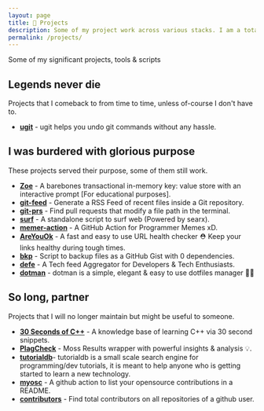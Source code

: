 ```yaml
---
layout: page
title: 👷 Projects
description: Some of my project work across various stacks. I am a total nerd over developer tools and automation.
permalink: /projects/
---
```


Some of my significant projects, tools & scripts

## Legends never die

Projects that I comeback to from time to time, unless of-course I don't have to.

- [**ugit**](https://github.com/Bhupesh-V/ugit) - ugit helps you undo git commands without any hassle.

## I was burdered with glorious purpose

These projects served their purpose, some of them still work.

- [**Zoe**](https://github.com/Bhupesh-V/zoe) - A barebones transactional in-memory key: value store with an interactive prompt [For educational purposes].
- [**git-feed**](https://til.bhupesh.me/shell/generate-feed-files-in-git-repo) - Generate a RSS Feed of recent files inside a Git repository.
- [**git-prs**](https://bhupesh.me/finding-pull-requests-that-change-a-file-terminal/) - Find pull requests that modify a file path in the terminal.
- [**surf**](https://github.com/Bhupesh-V/.Varshney/blob/master/scripts/surf) - A standalone script to surf web (Powered by searx).
- [**memer-action**](https://github.com/Bhupesh-V/memer-action) - A GitHub Action for Programmer Memes xD.
- [**AreYouOk**](https://github.com/Bhupesh-V/areyouok) - A fast and easy to use URL health checker ⛑️  Keep your links healthy during tough times.
- [**bkp**](https://github.com/Bhupesh-V/.Varshney/blob/master/scripts/bkp) - Script to backup files as a GitHub Gist with 0 dependencies.
- [**defe**](https://github.com/Bhupesh-V/defe) - A Tech feed Aggregator for Developers & Tech Enthusiasts.
- [**dotman**](https://github.com/Bhupesh-V/dotman) - dotman is a simple, elegant & easy to use dotfiles manager 🖖🏽

## So long, partner

Projects that I will no longer maintain but might be useful to someone.

- [**30 Seconds of C++**](https://github.com/Bhupesh-V/30-seconds-of-cpp) - A knowledge base of learning C++ via 30 second snippets.
- [**PlagCheck**](https://codeclassroom.github.io/PlagCheck/) - Moss Results wrapper with powerful insights & analysis 💡.
- [**tutorialdb**](https://github.com/Bhupesh-V/tutorialdb)- tutorialdb is a small scale search engine for programming/dev tutorials, it is meant to help anyone who is getting started to learn a new technology.
- [**myosc**](https://github.com/developersIndia/myosc) - A github action to list your opensource contributions in a README.
- [**contributors**](https://github.com/Bhupesh-V/.Varshney/blob/master/scripts/contributors) - Find total contributors on all repositories of a github user.
